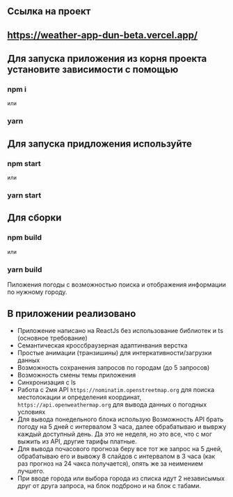 ## Сcылка на проект

## https://weather-app-dun-beta.vercel.app/

## Для запуска приложения из корня проекта установите зависимости с помощью 

### npm i 
    или
### yarn

## Для запуска придложения используйте

### npm start 
    или 
### yarn start

## Для сборки 

### npm build 
    или 
### yarn build

Пиложения погоды с возможностью поиска и отображения информации по нужному городу.

## В приложении реализовано
- Приложение написано на ReactJs без использование библиотек и ts (основное требование)
- Семантическая кроссбраузерная адаптинвания верстка 
- Простые анимации (транзишины) для интеркативности/загрузки данных
- Возможность сохранения запросов по городам (до 5 запросов)
- Возможность смены темы приложения 
- Синхронизация с ls
- Работа с 2мя API  ``https://nominatim.openstreetmap.org`` для поиска местолокации и определения координат, ``https://api.openweathermap.org`` для вывода данных о погодных условиях 
- Для вывода понедельного блока использую Возможность API брать погоду на 5 дней с интервалом 3 часа, далее обрабатываю и вывржу каждый доступный   день. Да это не неделя, но это все, что с мог выжить из API, другие тарифы платные.
- Для вывода почасового прогноза беру все тот же запрос на 5 дней, обрабатываю его и вывожу 8 слайдов с интервалом в 3 часа (как раз прогноз на 24 чакса получается), опять же за неимением лучшего.
- При вводе города или выбора города из списка идут 2 независымых друг от друга запроса, на блок подброно и на блок с табами.



